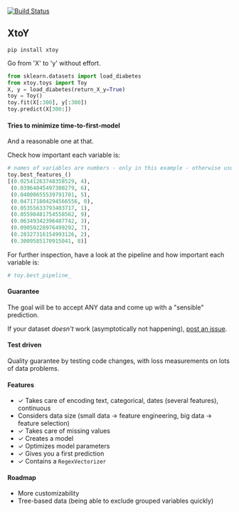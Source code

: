 [![Build Status](https://travis-ci.org/kootenpv/xtoy.svg?branch=master)](https://travis-ci.org/kootenpv/xtoy)

## XtoY

`pip install xtoy`

Go from 'X' to 'y' without effort.

``` python
from sklearn.datasets import load_diabetes
from xtoy.toys import Toy
X, y = load_diabetes(return_X_y=True)
toy = Toy()
toy.fit(X[:300], y[:300])
toy.predict(X[300:])
```

#### Tries to minimize time-to-first-model

And a reasonable one at that.

Check how important each variable is:

```python
# names of variables are numbers - only in this example - otherwise usually strings
toy.best_features_()
[(0.02541263748358529, 4),
 (0.03964045497300279, 6),
 (0.04000655539791701, 5),
 (0.047171804294566556, 0),
 (0.05355633793403717, 1),
 (0.05598481754558562, 9),
 (0.06349342396487742, 3),
 (0.09050228976499292, 7),
 (0.28327316154993126, 2),
 (0.3009585170915041, 8)]
```

For further inspection, have a look at the pipeline and how important each variable is:

```python
# toy.best_pipeline_
```

#### Guarantee

The goal will be to accept ANY data and come up with a "sensible" prediction.

If your dataset *doesn't* work (asymptotically not happening), [post an issue](https://github.com/kootenpv/xtoy/issues).

#### Test driven

Quality guarantee by testing code changes, with loss measurements on lots of data problems.

#### Features

- ✓ Takes care of encoding text, categorical, dates (several features), continuous
- Considers data size (small data -> feature engineering, big data -> feature selection)
- ✓ Takes care of missing values
- ✓ Creates a model
- ✓ Optimizes model parameters
- ✓ Gives you a first prediction
- ✓ Contains a `RegexVectorizer`

#### Roadmap

- More customizability
- Tree-based data (being able to exclude grouped variables quickly)
